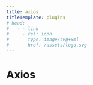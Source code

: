 ```yaml
---
title: axios
titleTemplate: plugins
# head:
#   - - link
#     - rel: icon
#       type: image/svg+xml
#       href: /assets/logo.svg
---
```


# Axios


